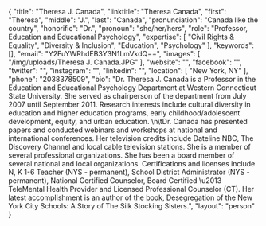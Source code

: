 {
  "title": "Theresa J. Canada",
  "linktitle": "Theresa Canada",
  "first": "Theresa",
  "middle": "J.",
  "last": "Canada",
  "pronunciation": "Canada like the country",
  "honorific": "Dr.",
  "pronoun": "she/her/hers",
  "role": "Professor, Education and Educational Psychology",
  "expertise": [
    "Civil Rights & Equality",
    "Diversity & Inclusion",
    "Education",
    "Psychology"
  ],
  "keywords": [],
  "email": "Y2FuYWRhdEB3Y3N1LmVkdQ==",
  "images": [
    "/img/uploads/Theresa J. Canada.JPG"
  ],
  "website": "",
  "facebook": "",
  "twitter": "",
  "instagram": "",
  "linkedin": "",
  "location": [
    "New York, NY"
  ],
  "phone": "2038378509",
  "bio": "Dr. Theresa J. Canada is a Professor in the Education and Educational Psychology Department at Western Connecticut State University. She served as chairperson of the department from July 2007 until September 2011. Research interests include cultural diversity in education and higher education programs, early childhood/adolescent development, equity, and urban education. \n\tDr. Canada has presented papers and conducted webinars and workshops at national and international conferences. Her television credits include Dateline NBC, The Discovery Channel and local cable television stations. She is a member of several professional organizations. She has been a board member of several national and local organizations. Certifications and licenses include N, K 1-6 Teacher (NYS - permanent), School District Administrator (NYS - permanent), National Certified Counselor, Board Certified \u2013 TeleMental Health Provider and Licensed Professional Counselor (CT). Her latest accomplishment is an author of the book, Desegregation of the New York City Schools: A Story of The Silk Stocking Sisters.",
  "layout": "person"
}
